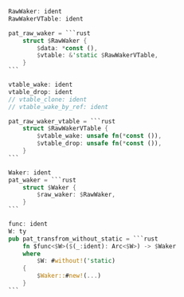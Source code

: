 ````rust
RawWaker: ident
RawWakerVTable: ident

pat_raw_waker = ```rust
    struct $RawWaker {
        $data: *const (),
        $vtable: &'static $RawWakerVTable,
    }
```

vtable_wake: ident
vtable_drop: ident
// vtable_clone: ident
// vtable_wake_by_ref: ident

pat_raw_waker_vtable = ```rust
    struct $RawWakerVTable {
        $vtable_wake: unsafe fn(*const ()),
        $vtable_drop: unsafe fn(*const ()),
    }
```

Waker: ident
pat_waker = ```rust
    struct $Waker {
        $raw_waker: $RawWaker,
    }
```

func: ident
W: ty
pub pat_transfrom_without_static = ```rust
    fn $func<$W>($(_:ident): Arc<$W>) -> $Waker
    where
        $W: #without!('static)
    {
        $Waker::#new!(...)
    }
```
````

